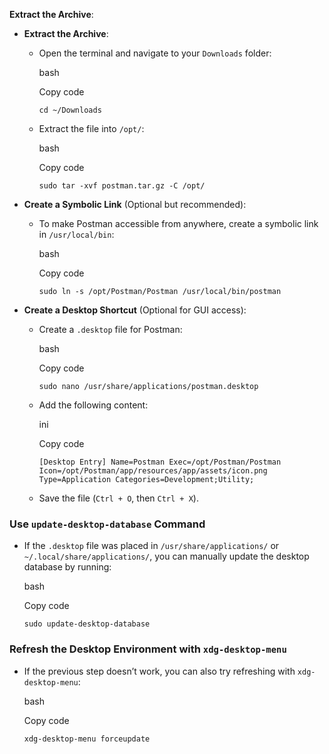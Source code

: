 **Extract the Archive**:

- **Extract the Archive**:
    
    - Open the terminal and navigate to your `Downloads` folder:
        
        bash
        
        Copy code
        
        `cd ~/Downloads`
        
    - Extract the file into `/opt/`:
        
        bash
        
        Copy code
        
        `sudo tar -xvf postman.tar.gz -C /opt/`
        
- **Create a Symbolic Link** (Optional but recommended):
    
    - To make Postman accessible from anywhere, create a symbolic link in `/usr/local/bin`:
        
        bash
        
        Copy code
        
        `sudo ln -s /opt/Postman/Postman /usr/local/bin/postman`
        
- **Create a Desktop Shortcut** (Optional for GUI access):
    
    - Create a `.desktop` file for Postman:
        
        bash
        
        Copy code
        
        `sudo nano /usr/share/applications/postman.desktop`
        
    - Add the following content:
        
        ini
        
        Copy code
        
        `[Desktop Entry] Name=Postman Exec=/opt/Postman/Postman Icon=/opt/Postman/app/resources/app/assets/icon.png Type=Application Categories=Development;Utility;`
        
    - Save the file (`Ctrl + O`, then `Ctrl + X`).
### **Use `update-desktop-database` Command**

- If the `.desktop` file was placed in `/usr/share/applications/` or `~/.local/share/applications/`, you can manually update the desktop database by running:
    
    bash
    
    Copy code
    
    `sudo update-desktop-database`
### **Refresh the Desktop Environment with `xdg-desktop-menu`**

- If the previous step doesn’t work, you can also try refreshing with `xdg-desktop-menu`:
    
    bash
    
    Copy code
    
    `xdg-desktop-menu forceupdate`